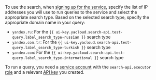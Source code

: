 To use the search, when [signing up for the service](../../search-api/operations/workaround.md), specify the list of IP addresses you will use to run queries to the service and select the appropriate search type. Based on the selected search type, specify the appropriate domain name in your query:
* `yandex.ru`: For the `{{ ui-key.yacloud.search-api.test-query.label_search_type-russian }}` search type
* `yandex.com.tr`: For the `{{ ui-key.yacloud.search-api.test-query.label_search_type-turkish }}` search type
* `yandex.com`: For the `{{ ui-key.yacloud.search-api.test-query.label_search_type-international }}` search type

To run a query, you need a [service account](../../iam/concepts/users/service-accounts.md) with the `search-api.executor` [role](../../search-api/security/index.md#search-api-executor) and a relevant [API key](../../iam/concepts/authorization/api-key.md) you created.